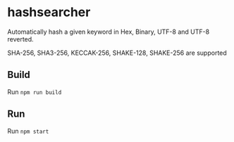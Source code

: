 # hashsearcher
Automatically hash a given keyword in Hex, Binary, UTF-8 and UTF-8 reverted.

SHA-256, SHA3-256, KECCAK-256, SHAKE-128, SHAKE-256 are supported

## Build
Run `npm run build` 

## Run
Run `npm start`
